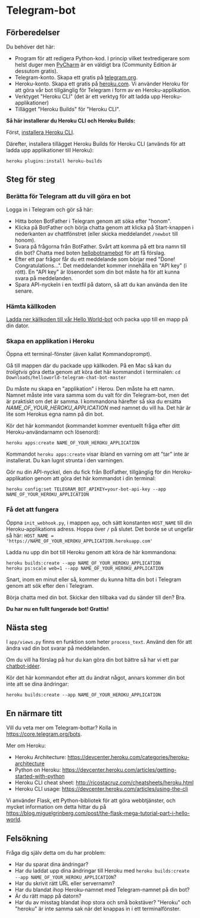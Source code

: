 # Telegram-bot

## Förberedelser

Du behöver det här:

* Program för att redigera Python-kod. I princip vilket textredigerare som helst duger men 
  [PyCharm](https://www.jetbrains.com/pycharm/) är en väldigt bra (Community Edition är dessutom gratis).
* Telegram-konto. Skapa ett gratis på [telegram.org](https://telegram.org/).
* Heroku-konto. Skapa ett gratis på [heroku.com](https://signup.heroku.com/dc). Vi använder Heroku för att göra vår bot 
  tillgänglig för Telegram i form av en Heroku-applikation.
* Verktyget "Heroku CLI" (det är ett verktyg för att ladda upp Heroku-applikationer)
* Tillägget "Heroku Builds" för "Heroku CLI".

**Så här installerar du Heroku CLI och Heroku Builds:**

Först, [installera Heroku CLI](https://devcenter.heroku.com/articles/heroku-cli).

Därefter, installera tillägget Heroku Builds för Heroku CLI (används för att ladda upp applikationer till Heroku):

```
heroku plugins:install heroku-builds
```

## Steg för steg

### Berätta för Telegram att du vill göra en bot

Logga in i Telegram och gör så här:
- Hitta boten BotFather i Telegram genom att söka efter "honom".
- Klicka på BotFather och börja chatta genom att klicka på Start-knappen i nederkanten av chattfönstret (eller skicka 
  meddelandet `/newbot` till honom).
- Svara på frågorna från BotFather. Svårt att komma på ett bra namn till din bot? Chatta med boten 
  [hellobotnamebot](t.me/hellobotnamebot) för att få förslag.
- Efter ett par frågor får du ett meddelande som börjar med "Done! Congratulations...". Det meddelandet kommer innehålla 
  en "API key" (i rött). En "API key" är lösenordet som din bot måste ha för att kunna svara på meddelanden. 
- Spara API-nyckeln i en textfil på datorn, så att du kan använda den lite senare.

### Hämta källkoden

[Ladda ner källkoden till vår Hello World-bot](https://github.com/mikaelsvensson/helloworld-telegram-chat-bot/archive/master.zip) 
och packa upp till en mapp på din dator.

### Skapa en applikation i Heroku

Öppna ett terminal-fönster (även kallat Kommandoprompt).

Gå till mappen där du packade upp källkoden. På en Mac så kan du _troligtvis_ göra detta genom att köra det här kommandot 
i terminalen: `cd Downloads/helloworld-telegram-chat-bot-master`

Du måste nu skapa en "applikation" i Herou. Den måste ha ett namn. Namnet måste inte vara samma som du valt för din 
Telegram-bot, men det är praktiskt om det är samma. I kommandona härefter så ska du ersätta 
_NAME_OF_YOUR_HEROKU_APPLICATION_ med namnet du vill ha. Det här är lite som Herokus egna namn på din bot. 

Kör det här kommandot (kommandet kommer eventuellt fråga efter ditt Heroku-användarnamn och lösenord):
```
heroku apps:create NAME_OF_YOUR_HEROKU_APPLICATION
```

Kommandot `heroku apps:create` visar ibland en varning om att "tar" inte är installerat. Du kan lugnt strunta i den varningen.
 
Gör nu din API-nyckel, den du fick från BotFather, tillgänglig för din Heroku-applikation genom att göra det här 
kommandot i din terminal:

```
heroku config:set TELEGRAM_BOT_APIKEY=your-bot-api-key --app NAME_OF_YOUR_HEROKU_APPLICATION
```

### Få det att fungera

Öppna `init_webhook.py`, i mappen `app`, och sätt konstanten `HOST_NAME` till din Heroku-applikations adress. 
Hoppa över `/` på slutet. Det borde se ut ungefär så här: `HOST_NAME = 'https://NAME_OF_YOUR_HEROKU_APPLICATION.herokuapp.com'`

Ladda nu upp din bot till Heroku genom att köra de här kommandona:

```
heroku builds:create --app NAME_OF_YOUR_HEROKU_APPLICATION
heroku ps:scale web=1 --app NAME_OF_YOUR_HEROKU_APPLICATION
```
Snart, inom en minut eller så, kommer du kunna hitta din bot i Telegram genom att sök efter den i Telegram.

Börja chatta med din bot. Skickar den tillbaka vad du sänder till den? Bra.

**Du har nu en fullt fungerade bot! Grattis!**

## Nästa steg

I `app/views.py` finns en funktion som heter `process_text`. Använd den för att ändra vad din bot svarar på meddelanden.

Om du vill ha förslag på hur du kan göra din bot bättre så har vi ett par [chatbot-idéer](./bot-ideas.md).

Kör det här kommandot efter att du ändrat något, annars kommer din bot inte att se dina ändringar:

```
heroku builds:create --app NAME_OF_YOUR_HEROKU_APPLICATION
```

## En närmare titt

Vill du veta mer om Telegram-bottar? Kolla in <https://core.telegram.org/bots>.

Mer om Heroku:

- Heroku Architecture: <https://devcenter.heroku.com/categories/heroku-architecture>
- Python on Heroku: <https://devcenter.heroku.com/articles/getting-started-with-python>
- Heroku CLI cheat sheet: <http://ricostacruz.com/cheatsheets/heroku.html>
- Heroku CLI usage: <https://devcenter.heroku.com/articles/using-the-cli>

Vi använder Flask, ett Python-bibliotek för att göra webbtjänster, och mycket information om detta 
hittar du på <https://blog.miguelgrinberg.com/post/the-flask-mega-tutorial-part-i-hello-world>.

## Felsökning

Fråga dig själv detta om du har problem:

* Har du sparat dina ändringar?
* Har du laddat upp dina ändringar till Heroku med `heroku builds:create --app NAME_OF_YOUR_HEROKU_APPLICATION`?
* Har du skrivit rätt URL eller servernamn?
* Har du blandat ihop Heroku-namnet med Telegram-namnet på din bot?
* Är du rätt mapp på datorn?
* Har du av misstag blandat ihop stora och små bokstäver? "Heroku" och "heroku" är inte samma sak när det knappas in i ett terminalfönster.
